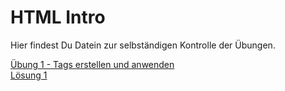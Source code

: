 # HTML Intro
Hier findest Du Datein zur selbständigen Kontrolle der Übungen.


[Übung 1 - Tags erstellen und anwenden](https://docs.google.com/document/d/1LXyAdwhAlPIqFQ1RdsgXpoOTZh5OmB6Nttywax7XImU/edit?usp=sharing)  
[Lösung 1](https://github.com/opportunity-zh/html-intro/blob/main/02%20-%20Tags%20erstellen%20und%20anwenden/index.html)
